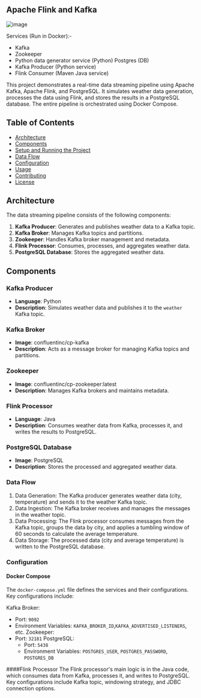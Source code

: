 ## Apache Flink and Kafka

![image](https://github.com/user-attachments/assets/6faf7862-1fee-42e4-90db-7adeed599471)

Services (Run in Docker):-
- Kafka
- Zookeeper
- Python data generator service (Python) Postgres (DB)
- Kafka Producer (Python service)
- Flink Consumer (Maven Java service)

This project demonstrates a real-time data streaming pipeline using Apache Kafka, Apache Flink, and PostgreSQL. It simulates weather data generation, processes the data using Flink, and stores the results in a PostgreSQL database. The entire pipeline is orchestrated using Docker Compose.

## Table of Contents

- [Architecture](#architecture)
- [Components](#components)
- [Setup and Running the Project](#setup-and-running-the-project)
- [Data Flow](#data-flow)
- [Configuration](#configuration)
- [Usage](#usage)
- [Contributing](#contributing)
- [License](#license)

## Architecture

The data streaming pipeline consists of the following components:

1. **Kafka Producer**: Generates and publishes weather data to a Kafka topic.
2. **Kafka Broker**: Manages Kafka topics and partitions.
3. **Zookeeper**: Handles Kafka broker management and metadata.
4. **Flink Processor**: Consumes, processes, and aggregates weather data.
5. **PostgreSQL Database**: Stores the aggregated weather data.

## Components

### Kafka Producer

- **Language**: Python
- **Description**: Simulates weather data and publishes it to the `weather` Kafka topic.

### Kafka Broker

- **Image**: confluentinc/cp-kafka
- **Description**: Acts as a message broker for managing Kafka topics and partitions.

### Zookeeper

- **Image**: confluentinc/cp-zookeeper:latest
- **Description**: Manages Kafka brokers and maintains metadata.

### Flink Processor

- **Language**: Java
- **Description**: Consumes weather data from Kafka, processes it, and writes the results to PostgreSQL.

### PostgreSQL Database

- **Image**: PostgreSQL
- **Description**: Stores the processed and aggregated weather data.

### Data Flow
1. Data Generation: The Kafka producer generates weather data (city, temperature) and sends it to the weather Kafka topic.
2. Data Ingestion: The Kafka broker receives and manages the messages in the weather topic.
3. Data Processing: The Flink processor consumes messages from the Kafka topic, groups the data by city, and applies a tumbling window of 60 seconds to calculate the average temperature.
4. Data Storage: The processed data (city and average temperature) is written to the PostgreSQL database.

### Configuration
#### Docker Compose
The `docker-compose.yml` file defines the services and their configurations. Key configurations include:

Kafka Broker:
  - Port: `9092`
  - Environment Variables: `KAFKA_BROKER_ID`,`KAFKA_ADVERTISED_LISTENERS`, etc.
Zookeeper:
- Port: `32181`
PostgreSQL:
  - Port: `5438`
  - Environment Variables: `POSTGRES_USER`, `POSTGRES_PASSWORD`, `POSTGRES_DB`
  
####Flink Processor
The Flink processor's main logic is in the Java code, which consumes data from Kafka, processes it, and writes to PostgreSQL. Key configurations include Kafka topic, windowing strategy, and JDBC connection options.



